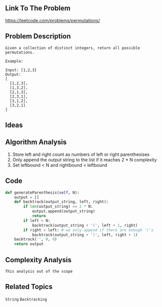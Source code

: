 ## Link To The Problem 
https://leetcode.com/problems/permutations/

## Problem Description

```
Given a collection of distinct integers, return all possible permutations.

Example:

Input: [1,2,3]
Output:
[
  [1,2,3],
  [1,3,2],
  [2,1,3],
  [2,3,1],
  [3,1,2],
  [3,2,1]
]

```

## Ideas



## Algorithm Analysis

1) Store left and right count as numbers of left or right parenthesises
2) Only append the output string to the list if it reaches 2 * N complexity
3) Set leftbound < N and rightbound < leftbound

## Code

```py
def generateParenthesis(self, N):
    output = []
    def backtrack(output_string, left, right):
        if len(output_string) == 2 * N:
            output.append(output_string)
            return
        if left < N:
            backtrack(output_string + '(', left + 1, right)
        if right < left: # we only append if there are enough '('s
            backtrack(output_string + ')', left, right + 1)  
    backtrack('', 0, 0)
    return output
```

## Complexity Analysis
```
This analysis out of the scope
```
## Related Topics
```String``` ```Backtracking```




